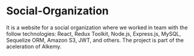 # Social-Organization
It is a website for a social organization where we worked in team with the follow technologies: React, Redux Toolkit, Node.js, Express.js, MySQL, Sequelize ORM, Amazon S3, JWT, and others. The project is part of the aceleration of Alkemy.
